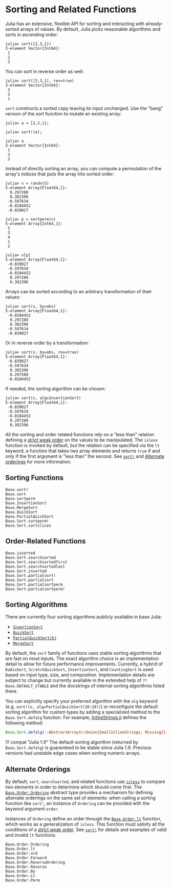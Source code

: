 # Sorting and Related Functions

Julia has an extensive, flexible API for sorting and interacting with already-sorted arrays
of values. By default, Julia picks reasonable algorithms and sorts in ascending order:

```jldoctest
julia> sort([2,3,1])
3-element Vector{Int64}:
 1
 2
 3
```

You can sort in reverse order as well:

```jldoctest
julia> sort([2,3,1], rev=true)
3-element Vector{Int64}:
 3
 2
 1
```

`sort` constructs a sorted copy leaving its input unchanged. Use the "bang" version of
the sort function to mutate an existing array:

```jldoctest
julia> a = [2,3,1];

julia> sort!(a);

julia> a
3-element Vector{Int64}:
 1
 2
 3
```

Instead of directly sorting an array, you can compute a permutation of the array's
indices that puts the array into sorted order:

```julia-repl
julia> v = randn(5)
5-element Array{Float64,1}:
  0.297288
  0.382396
 -0.597634
 -0.0104452
 -0.839027

julia> p = sortperm(v)
5-element Array{Int64,1}:
 5
 3
 4
 1
 2

julia> v[p]
5-element Array{Float64,1}:
 -0.839027
 -0.597634
 -0.0104452
  0.297288
  0.382396
```

Arrays can be sorted according to an arbitrary transformation of their values:

```julia-repl
julia> sort(v, by=abs)
5-element Array{Float64,1}:
 -0.0104452
  0.297288
  0.382396
 -0.597634
 -0.839027
```

Or in reverse order by a transformation:

```julia-repl
julia> sort(v, by=abs, rev=true)
5-element Array{Float64,1}:
 -0.839027
 -0.597634
  0.382396
  0.297288
 -0.0104452
```

If needed, the sorting algorithm can be chosen:

```julia-repl
julia> sort(v, alg=InsertionSort)
5-element Array{Float64,1}:
 -0.839027
 -0.597634
 -0.0104452
  0.297288
  0.382396
```

All the sorting and order related functions rely on a "less than" relation defining a
[strict weak order](https://en.wikipedia.org/wiki/Weak_ordering#Strict_weak_orderings)
on the values to be manipulated. The `isless` function is invoked by default, but the relation
can be specified via the `lt` keyword, a function that takes two array elements and returns `true`
if and only if the first argument is "less than" the second. See [`sort!`](@ref) and [Alternate orderings](@ref) for
more information.

## Sorting Functions

```@docs
Base.sort!
Base.sort
Base.sortperm
Base.InsertionSort
Base.MergeSort
Base.QuickSort
Base.PartialQuickSort
Base.Sort.sortperm!
Base.Sort.sortslices
```

## Order-Related Functions

```@docs
Base.issorted
Base.Sort.searchsorted
Base.Sort.searchsortedfirst
Base.Sort.searchsortedlast
Base.Sort.insorted
Base.Sort.partialsort!
Base.Sort.partialsort
Base.Sort.partialsortperm
Base.Sort.partialsortperm!
```

## Sorting Algorithms

There are currently four sorting algorithms publicly available in base Julia:

  * [`InsertionSort`](@ref)
  * [`QuickSort`](@ref)
  * [`PartialQuickSort(k)`](@ref)
  * [`MergeSort`](@ref)

By default, the `sort` family of functions uses stable sorting algorithms that are fast
on most inputs. The exact algorithm choice is an implementation detail to allow for
future performance improvements. Currently, a hybrid of `RadixSort`, `ScratchQuickSort`,
`InsertionSort`, and `CountingSort` is used based on input type, size, and composition.
Implementation details are subject to change but currently available in the extended help
of `??Base.DEFAULT_STABLE` and the docstrings of internal sorting algorithms listed there.

You can explicitly specify your preferred algorithm with the `alg` keyword
(e.g. `sort!(v, alg=PartialQuickSort(10:20))`) or reconfigure the default sorting algorithm
for custom types by adding a specialized method to the `Base.Sort.defalg` function.
For example, [InlineStrings.jl](https://github.com/JuliaStrings/InlineStrings.jl/blob/v1.3.2/src/InlineStrings.jl#L903)
defines the following method:
```julia
Base.Sort.defalg(::AbstractArray{<:Union{SmallInlineStrings, Missing}}) = InlineStringSort
```

!!! compat "Julia 1.9"
    The default sorting algorithm (returned by `Base.Sort.defalg`) is guaranteed to
    be stable since Julia 1.9. Previous versions had unstable edge cases when
    sorting numeric arrays.

## Alternate Orderings

By default, `sort`, `searchsorted`, and related functions use [`isless`](@ref) to compare
two elements in order to determine which should come first. The
[`Base.Order.Ordering`](@ref) abstract type provides a mechanism for defining alternate
orderings on the same set of elements: when calling a sorting function like
`sort!`, an instance of `Ordering` can be provided with the keyword argument `order`.

Instances of `Ordering` define an order through the [`Base.Order.lt`](@ref)
function, which works as a generalization of `isless`.
This function must satisfy all the conditions of a 
[strict weak order](https://en.wikipedia.org/wiki/Weak_ordering#Strict_weak_orderings).
See [`sort!`](@ref) for details and examples of valid and invalid `lt` functions.

```@docs
Base.Order.Ordering
Base.Order.lt
Base.Order.ord
Base.Order.Forward
Base.Order.ReverseOrdering
Base.Order.Reverse
Base.Order.By
Base.Order.Lt
Base.Order.Perm
```

